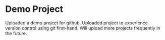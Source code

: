 # Demo Project

Uploaded a demo project for github.
Uploaded project to experience version control using git first-hand.
Will upload more projects frequently in the future.
